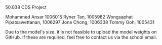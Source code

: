 50.038 CDS Project

Mohammed Ansar 1006015
Ryner Tan, 1005982
Wongsaphat Pipatsawettanan, 1006297
Jone Chong, 1006338
Tommy Goh, 1005431

Due to the model's size, it is not feasible to upload the model weights on GitHub. If these are required, feel free to contact us via the school email.
